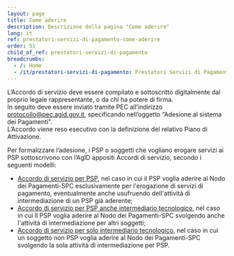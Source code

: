 ```yaml
---
layout: page
title: Come aderire
description: Descrizione della pagina "Come aderire"
lang: it
ref: prestatori-servizi-di-pagamento-come-aderire
order: 51
child_of_ref: prestatori-servizi-di-pagamento
breadcrumbs:
  - /: Home
  - /it/prestatori-servizi-di-pagamento: Prestatori Servizi di Pagamento
---
```


L’Accordo di servizio deve essere compilato e sottoscritto digitalmente dal proprio legale rappresentante, o da chi ha potere di firma.  
In seguito deve essere inviato tramite PEC all’indirizzo protocollo@pec.agid.gov.it, specificando nell’oggetto “Adesione al sistema dei Pagamenti”.  
L’Accordo viene reso esecutivo con la definizione del relativo Piano di Attivazione.

Per formalizzare l’adesione, i PSP o soggetti che vogliano erogare servizi ai PSP sottoscrivono con l’AgID appositi Accordi di servizio, secondo i seguenti modelli:
* [Accordo di servizio per PSP](https://github.com/italia/lg-pagopa-docs/blob/master/documentazione_tecnica_collegata/psp/accordo_di_servizio_psp_2018_11_06_modulo.pdf), nel caso in cui il PSP voglia aderire al Nodo dei Pagamenti-SPC esclusivamente per l'erogazione di servizi di pagamento, eventualmente anche usufruendo dell'attività di intermediazione di un PSP già aderente;
* [Accordo di servizio per PSP anche intermediario tecnologico](https://github.com/italia/lg-pagopa-docs/blob/master/documentazione_tecnica_collegata/psp/accordo_di_servizio_psp_intermediario_2018_11_06_modulo.pdf), nel caso in cui Il PSP voglia aderire al Nodo dei Pagamenti-SPC svolgendo anche l'attività di intermediazione per altri soggetti;
* [Accordo di servizio per solo intermediario tecnologico](https://github.com/italia/lg-pagopa-docs/blob/master/documentazione_tecnica_collegata/psp/accordo_di_servizio_solo_intermediario.pdf), nel caso in cui un soggetto non PSP voglia aderire al Nodo dei Pagamenti-SPC svolgendo la sola attività di intermediazione per PSP.

